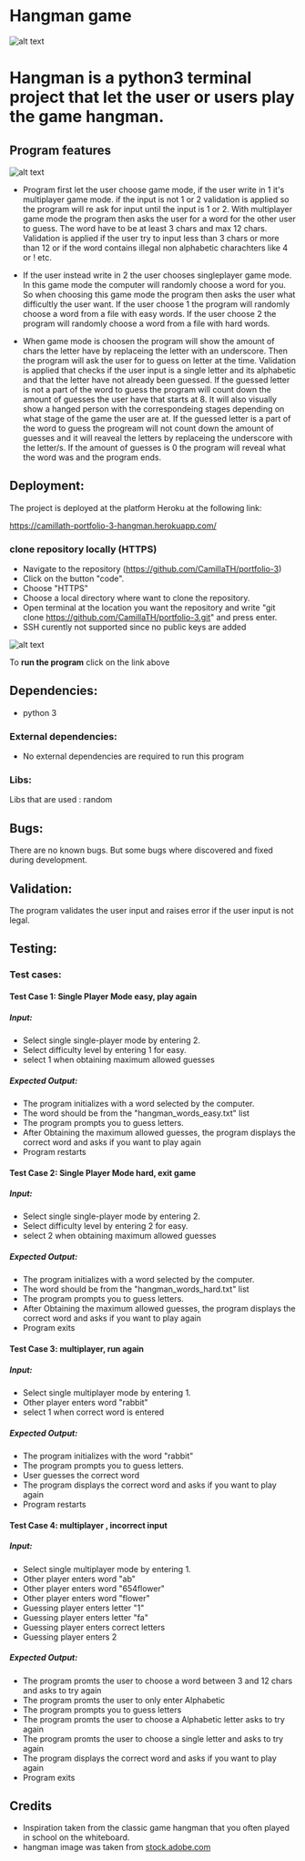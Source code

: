 # Hangman game

![alt text](images/readme-coverphoto.png)

# Hangman is a python3 terminal project that let the user or users play the game hangman.


## Program features

![alt text](images/readme-startgame.png)

 * Program first let the user choose game mode, if the user write in 1 it's multiplayer game mode. if the input is not 1 or 2 validation is applied so the program will re ask for input until the input is 1 or 2. With multiplayer game mode the program then asks the user for a word for the other user to guess. The word have to be at least 3 chars and max 12 chars. Validation is applied if the user try to input less than 3 chars or more than 12 or if the word contains illegal non alphabetic charachters like 4 or ! etc.

 * If the user instead write in 2 the user chooses singleplayer game mode. In this game mode the computer will randomly choose a word for you. So when choosing this game mode the program then asks the user what difficultly the user want. If the user choose 1 the program will randomly choose a word from a file with easy words. If the user choose 2  the program will randomly choose a word from a file with hard words. 

 * When game mode is choosen the program will show the amount of chars the letter have by replaceing the letter with an underscore. Then the program will ask the user for to guess on letter at the time. Validation is applied that checks if the user input is a single letter and its alphabetic and that the letter have not already been guessed. If the guessed letter is not a part of the word to guess the program will count down the amount of guesses the user have that starts at 8. It will also visually show a hanged person with the correspondeing stages depending on what stage of the game the user are at. If the guessed letter is a part of the word to guess the progream will not count down the amount of guesses and it will reaveal the letters by replaceing the underscore with the letter/s. If the amount of guesses is 0 the program will reveal what the word was and the program ends.

## Deployment:

The project is deployed at the platform Heroku at the following link:

https://camillath-portfolio-3-hangman.herokuapp.com/

### clone repository locally (HTTPS)

* Navigate to the repository (https://github.com/CamillaTH/portfolio-3)
* Click on the button "code".
* Choose "HTTPS"
* Choose a local directory where want to clone the repository.
* Open terminal at the location you want the repository and write "git clone https://github.com/CamillaTH/portfolio-3.git" and press enter.
* SSH curently not supported since no public keys are added

![alt text](images/readme-clone.png)

To <b>run the program</b> click on the link above

## Dependencies:
 * python 3
### External dependencies: 
 * No external dependencies are required to run this program


### Libs:

Libs that are used : random


## Bugs:

There are no known bugs. But some bugs where discovered and fixed during development.

## Validation:

The program validates the user input and raises error if the user input is not legal.

## Testing:

### Test cases: 

#### Test Case 1: Single Player Mode easy, play again
##### Input:

* Select single single-player mode by entering 2.
* Select difficulty level by entering 1 for easy.
* select 1 when obtaining maximum allowed guesses

##### Expected Output:

* The program initializes with a word selected by the computer.
* The word should be from the "hangman_words_easy.txt" list
* The program prompts you to guess letters.
* After Obtaining the maximum allowed guesses, the program displays the correct word and asks if you want to play again
* Program restarts

#### Test Case 2: Single Player Mode hard, exit game 
##### Input:

* Select single single-player mode by entering 2.
* Select difficulty level by entering 2 for easy.
* select 2 when obtaining maximum allowed guesses

##### Expected Output:

* The program initializes with a word selected by the computer.
* The word should be from the "hangman_words_hard.txt" list
* The program prompts you to guess letters.
* After Obtaining the maximum allowed guesses, the program displays the correct word and asks if you want to play again
* Program exits

#### Test Case 3: multiplayer, run again 
##### Input:

* Select single multiplayer mode by entering 1.
* Other player enters word "rabbit"
* select 1 when correct word is entered

##### Expected Output:

* The program initializes with the word "rabbit"
* The program prompts you to guess letters.
* User guesses the correct word
* The program displays the correct word and asks if you want to play again
* Program restarts

#### Test Case 4: multiplayer , incorrect input
##### Input:

* Select single multiplayer mode by entering 1.
* Other player enters word "ab"
* Other player enters word "654flower"
* Other player enters word "flower"
* Guessing player enters letter "1"
* Guessing player enters letter "fa"
* Guessing player enters correct letters
* Guessing player enters 2


##### Expected Output:

* The program promts the user to choose a word between 3 and 12 chars and asks to try again
* The program promts the user to only enter Alphabetic 
* The program prompts you to guess letters
* The program promts the user to choose a Alphabetic letter asks to try again
* The program promts the user to choose a single letter and asks to try again
* The program displays the correct word and asks if you want to play again
* Program exits


## Credits
* Inspiration taken from the classic game hangman that you often played in school on the whiteboard.
* hangman image was taken from [stock.adobe.com](https://www.istockphoto.com/)